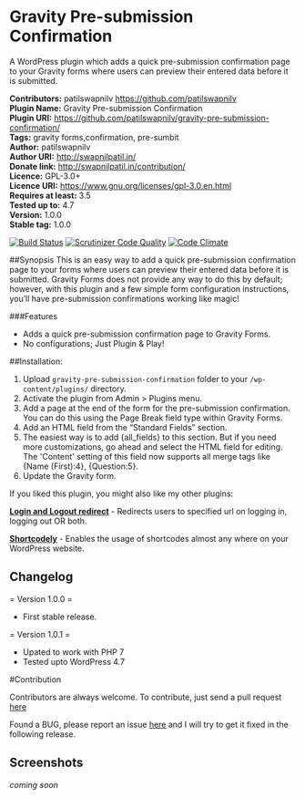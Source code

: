 # Gravity Pre-submission Confirmation
A WordPress plugin which adds a quick pre-submission confirmation page to your Gravity forms where users can preview their entered data before it is submitted.

**Contributors:** patilswapnilv <https://github.com/patilswapnilv>      
**Plugin Name:** Gravity Pre-submission Confirmation           
**Plugin URI:** https://github.com/patilswapnilv/gravity-pre-submission-confirmation/     
**Tags:** gravity forms,confirmation, pre-sumbit            
**Author:** patilswapnilv           
**Author URI:** http://swapnilpatil.in/         
**Donate link:** http://swapnilpatil.in/contribution/       
**Licence:** GPL-3.0+            
**Licence URI:** https://www.gnu.org/licenses/gpl-3.0.en.html        
**Requires at least:** 3.5       
**Tested up to:** 4.7         
**Version:** 1.0.0            
**Stable tag:** 1.0.0            

[![Build Status](https://scrutinizer-ci.com/g/patilswapnilv/gravity-pre-submission-confirmation/badges/build.png?b=master)](https://scrutinizer-ci.com/g/patilswapnilv/gravity-pre-submission-confirmation/build-status/master)
 [![Scrutinizer Code Quality](https://scrutinizer-ci.com/g/patilswapnilv/gravity-pre-submission-confirmation/badges/quality-score.png?b=master)](https://scrutinizer-ci.com/g/patilswapnilv/gravity-pre-submission-confirmation/?branch=master) [![Code Climate](https://codeclimate.com/github/patilswapnilv/gravity-pre-submission-confirmation/badges/gpa.svg)](https://codeclimate.com/github/patilswapnilv/gravity-pre-submission-confirmation)

##Synopsis
This is an easy way to add a quick pre-submission confirmation page to your forms where users can preview their entered data before it is submitted. Gravity Forms does not provide any way to do this by default; however, with this plugin and a few simple form configuration instructions, you’ll have pre-submission confirmations working like magic!

###Features

* Adds a quick pre-submission confirmation page to Gravity Forms.
* No configurations; Just Plugin & Play!

##Installation:

1. Upload `gravity-pre-submission-confirmation` folder to your `/wp-content/plugins/` directory.
2. Activate the plugin from Admin > Plugins menu.
3. Add a page at the end of the form for the pre-submission confirmation. You can do this using the Page Break field type within Gravity Forms.
3. Add an HTML field from the “Standard Fields” section.
4. The easiest way is to add {all_fields} to this section. But if you need more customizations, go ahead and select the HTML field for editing. The 'Content' setting of this field now supports all merge tags like {Name (First):4}, {Question:5}.
6. Update the Gravity form.


If you liked this plugin, you might also like my other plugins:

[**Login and Logout redirect**](https://wordpress.org/plugins/login-and-logout-redirect/) - Redirects users to specified url on logging in, logging out OR both.

[**Shortcodely**](https://wordpress.org/plugins/shortcodely/) - Enables the usage of shortcodes almost any where on your WordPress website.

## Changelog
= Version 1.0.0 =
*  First stable release.

= Version 1.0.1 =
* Upated to work with PHP 7
* Tested upto WordPress 4.7

#Contribution

Contributors are always welcome.
To contribute, just send a pull request [here](https://github.com/patilswapnilv/gravity-pre-submission-confirmation/pulls)

Found a BUG, please report an issue [here](https://github.com/patilswapnilv/gravity-pre-submission-confirmation/pulls) and I will try to get it fixed in the following release.

## Screenshots
*coming soon*

